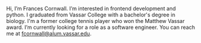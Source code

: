 Hi, I’m Frances Cornwall. I’m interested in frontend development and python.
I graduated from Vassar College with a bachelor's degree in biology.
I'm a former college tennis player who won the Matthew Vassar award.
I’m currently looking for a role as a software engineer.
You can reach me at fcornwall@alum.vassar.edu.
<!---
francescorn/francescorn is a ✨ special ✨ repository because its `README.md` (this file) appears on your GitHub profile.
You can click the Preview link to take a look at your changes.
--->
